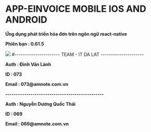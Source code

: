 # APP-EINVOICE MOBILE IOS AND ANDROID
<p><b>Ứng dụng phát triển hóa đơn trên ngôn ngữ react-native</b></p>
<p><b>Phiên bạn : 0.61.5</b></p>
<img src="https://ameinvoice.vn/wp-content/uploads/2020/04/logo-am-e-invoice-update.png"/>
#---------------------- TEAM - IT DA LAT ---------------------
<p><b>Auth : Đinh Văn Lành</b></p>                            
<p><b>ID : 073</b></p>                                        
<p><b>Email : 073@amnote.com.vn</b></p>                       
<p><b>-----------------------------------------------</b></p> 
<p><b>Auth : Nguyễn Dương Quốc Thái</b></p>                   
<p><b>ID : 069</b></p>                                        
<p><b>Email : 069@amnote.com.vn</b></p>                       

